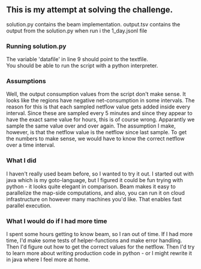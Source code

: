 ## This is my attempt at solving the challenge.

solution.py contains the beam implementation.
output.tsv contains the output from the solution.py when run i the 1_day.jsonl file

### Running solution.py
The variable 'datafile' in line 9 should point to the textfile.  
You should be able to run the script with a python interpreter. 

### Assumptions
Well, the output consumption values from the script don't make sense. It looks like the regions have negative net-consumption in some intervals. The reason for this is that each sampled netflow value gets added inside every interval. Since these are sampled every 5 minutes and since they appear to have the exact same value for hours, this is of course wrong. Apparantly we sample the same value over and over again. The assumption I make, however, is that the netflow value is the netflow since last sample. 
To get the numbers to make sense, we would have to know the correct netflow over a time interval.

### What I did
I haven't really used beam before, so I wanted to try it out. I started out with java which is my goto-language, but I figured it could be fun trying with python - it looks quite elegant in comparison. 
Beam makes it easy to parallelize the map-side computations, and also, you can run it on cloud infrastructure on however many machines you'd like. That enables fast parallel execution. 

### What I would do if I had more time
I spent some hours getting to know beam, so I ran out of time. If I had more time, I'd make some tests of helper-functions and make error handling. Then I'd figure out how to get the correct values for the netflow. Then I'd try to learn more about writing production code in python - or I might rewrite it in java where I feel more at home.












